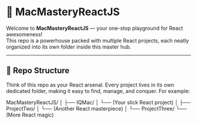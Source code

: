 # 🚀 MacMasteryReactJS

Welcome to **MacMasteryReactJS** — your one-stop playground for React awesomeness!  
This repo is a powerhouse packed with multiple React projects, each neatly organized into its own folder inside this master hub.

---

## 🎯 Repo Structure

Think of this repo as your React arsenal. Every project lives in its own dedicated folder, making it easy to find, manage, and conquer. For example:

MacMasteryReactJS/
│
├── IQMac/
│ └── (Your slick React project)
│
├── ProjectTwo/
│ └── (Another React masterpiece)
│
└── ProjectThree/
└── (More React magic)
